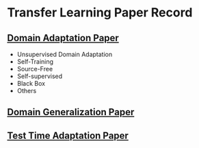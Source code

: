 # Transfer Learning Paper Record

## [Domain Adaptation Paper](https://github.com/XiN0919/Transfer-Learning-Paper/tree/main/Domain%20Adaptation)
* Unsupervised Domain Adaptation
* Self-Training
* Source-Free
* Self-supervised
* Black Box
* Others

## [Domain Generalization Paper](https://github.com/XiN0919/Transfer-Learning-Paper/tree/main/Domain%20Generalization)

## [Test Time Adaptation Paper](https://github.com/XiN0919/Transfer-Learning-Paper/tree/main/Test%20Time%20Adaptation)
